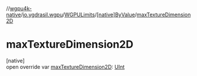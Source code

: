 //[wgpu4k-native](../../../../index.md)/[io.ygdrasil.wgpu](../../index.md)/[WGPULimits](../index.md)/[[native]ByValue](index.md)/[maxTextureDimension2D](max-texture-dimension2-d.md)

# maxTextureDimension2D

[native]\
open override var [maxTextureDimension2D](max-texture-dimension2-d.md): [UInt](https://kotlinlang.org/api/core/kotlin-stdlib/kotlin/-u-int/index.html)